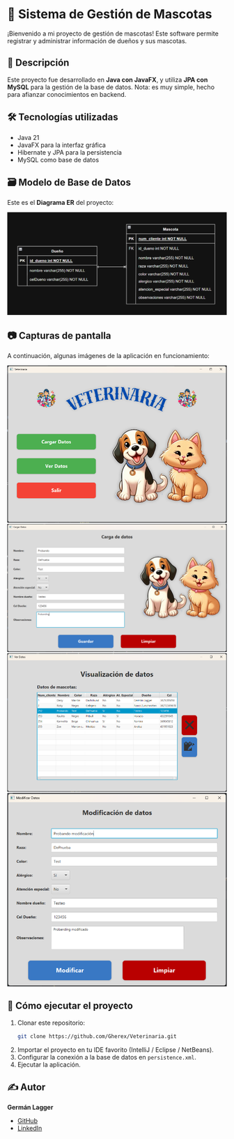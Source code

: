 # 🐶 Sistema de Gestión de Mascotas

¡Bienvenido a mi proyecto de gestión de mascotas! Este software permite registrar y administrar información de dueños y sus mascotas.

## 📖 Descripción
Este proyecto fue desarrollado en **Java con JavaFX**, y utiliza **JPA con MySQL** para la gestión de la base de datos.
Nota: es muy simple, hecho para afianzar conocimientos en backend.

## 🛠️ Tecnologías utilizadas
- Java 21
- JavaFX para la interfaz gráfica
- Hibernate y JPA para la persistencia
- MySQL como base de datos

## 🗃️ Modelo de Base de Datos
Este es el **Diagrama ER** del proyecto:

![Diagrama ER](imagenes/diagrama-ER.png)

## 📷 Capturas de pantalla
A continuación, algunas imágenes de la aplicación en funcionamiento:

![Ventana principal](imagenes/vista-menu-inicio.png)
![Formulario de carga de datos](imagenes/vista-carga-datos.png)
![Visualización de datos](imagenes/vista-visual-datos.png)
![Formulario de modificación de datos](imagenes/vista-mod-datos.png)

## 🚀 Cómo ejecutar el proyecto
1. Clonar este repositorio:
   ```sh
   git clone https://github.com/Gherex/Veterinaria.git
   ```
2. Importar el proyecto en tu IDE favorito (IntelliJ / Eclipse / NetBeans).
3. Configurar la conexión a la base de datos en `persistence.xml`.
4. Ejecutar la aplicación.

## ✍️ Autor
**Germán Lagger**  
- [GitHub](https://github.com/Gherex)
- [LinkedIn](https://www.linkedin.com/in/germanlagger/)
